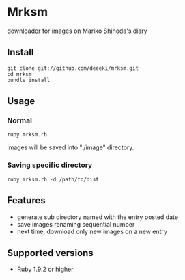 # Mrksm

downloader for images on Mariko Shinoda's diary

## Install

    git clone git://github.com/deeeki/mrksm.git
    cd mrksm
    bundle install

## Usage

### Normal

    ruby mrksm.rb

images will be saved into "./image" directory.

### Saving specific directory

    ruby mrksm.rb -d /path/to/dist

## Features

- generate sub directory named with the entry posted date
- save images renaming sequential number
- next time, download only new images on a new entry

## Supported versions

- Ruby 1.9.2 or higher
